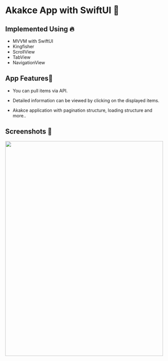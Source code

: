 # Akakce App with SwiftUI 🔵

## Implemented Using 🔥

* MVVM with SwiftUI
* Kingfisher
* ScrollView
* TabView
* NavigationView


## App Features🔩

* You can pull items via API.

* Detailed information can be viewed by clicking on the displayed items.

* Akakce application with pagination structure, loading structure and more..


## Screenshots 📸

<img src="https://github.com/denizataes/DogSwift/assets/85442526/1633f6c7-2762-4a50-9488-39ada641ea72" width="500" height="680">


